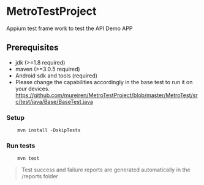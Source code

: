 # MetroTestProject

Appium test frame work to test the API Demo APP

## Prerequisites

* jdk (>=1.8 required)
* maven (>=3.0.5 required)
* Android sdk and tools (required)
* Please change the capabilities accordingly in the base test to run it on your devices. https://github.com/mureiren/MetroTestProject/blob/master/MetroTest/src/test/java/Base/BaseTest.java


### Setup
```
    mvn install -DskipTests
```

### Run tests
```
    mvn test
```
> Test success and failure reports are generated automatically in the /reports folder

